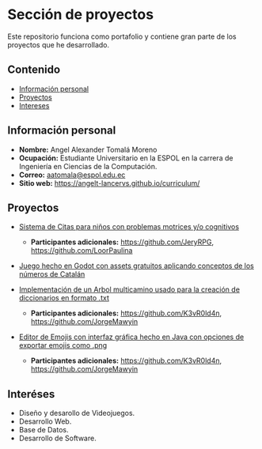 # Sección de proyectos
Este repositorio funciona como portafolio y contiene gran parte de los proyectos
que he desarrollado.

## Contenido
* [Información personal](#información-personal)
* [Proyectos](#proyectos)
* [Intereses](#interéses)
  
## Información personal
* **Nombre:** Angel Alexander Tomalá Moreno
* **Ocupación:** Estudiante Universitario en la ESPOL en la carrera de Ingeniería en Ciencias de la Computación.
*  **Correo:** aatomala@espol.edu.ec
* **Sitio web:** https://angelt-lancervs.github.io/curriculum/
  
## Proyectos
* [Sistema de Citas para niños con problemas motrices y/o cognitivos](https://github.com/Jeremy-Poveda/Medical-appointment-system-for-special-children/blob/main/README.md)
    * **Participantes adicionales:**  https://github.com/JeryRPG, https://github.com/LoorPaulina
      
* [Juego hecho en Godot con assets gratuitos aplicando conceptos de los números de Catalán](https://github.com/AngelT-lancervs/Catalan-Numbers.git)
* [Implementación de un Arbol multicamino usado para la creación de diccionarios en formato .txt](https://github.com/AngelT-lancervs/Grupo_06.git)
    * **Participantes adicionales:**  https://github.com/K3vR0ld4n, https://github.com/JorgeMawyin
 
* [Editor de Emojis con interfaz gráfica hecho en Java con opciones de exportar emojis como .png](https://github.com/AngelT-lancervs/Proyecto1-Estructura_de_Datos.git)
    * **Participantes adicionales:**  https://github.com/K3vR0ld4n, https://github.com/JorgeMawyin

  
## Interéses
* Diseño y desarollo de Videojuegos.
* Desarrollo Web.
* Base de Datos.
* Desarrollo de Software.
